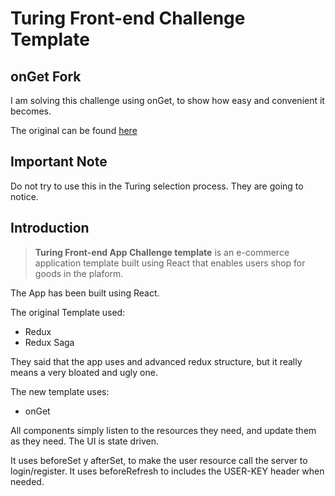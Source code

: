 # Turing Front-end Challenge Template

## onGet Fork

I am solving this challenge using onGet, to show how easy and convenient it becomes.

The original can be found [here](https://github.com/TuringCom/frontend-challenge-template-2)

## Important Note
Do not try to use this in the Turing selection process. They are going to notice.

## Introduction

> **Turing Front-end App Challenge template** is an e-commerce application template built using React that enables users shop for goods in the plaform.

The App has been built using React.

The original Template used:

* Redux
* Redux Saga

They said that the app uses and advanced redux structure, but it really means a very bloated and ugly one.

The new template uses:

* onGet

All components simply listen to the resources they need, and update them as they need.
The UI is state driven.

It uses beforeSet y afterSet, to make the user resource call the server to login/register.
It uses beforeRefresh to includes the USER-KEY header when needed.
